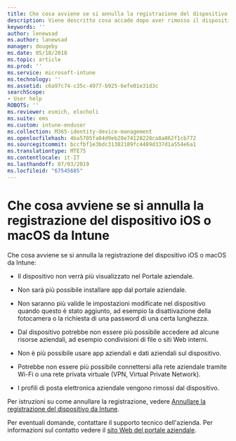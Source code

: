 ```yaml
---
title: Che cosa avviene se si annulla la registrazione del dispositivo iOS o macOS
description: Viene descritto cosa accade dopo aver rimosso il dispositivo da Intune
keywords: ''
author: lenewsad
ms.author: lanewsad
manager: dougeby
ms.date: 05/18/2018
ms.topic: article
ms.prod: ''
ms.service: microsoft-intune
ms.technology: ''
ms.assetid: c6a97c74-c35c-4977-b925-6efe01e31d3c
searchScope:
- User help
ROBOTS: ''
ms.reviewer: esmich, elocholi
ms.suite: ems
ms.custom: intune-enduser
ms.collection: M365-identity-device-management
ms.openlocfilehash: 4ba5705fa04d9eb28e74128228ca8a862f1cb772
ms.sourcegitcommit: bccfbf1e3bdc31382189fc4489d337d1a554e6a1
ms.translationtype: MTE75
ms.contentlocale: it-IT
ms.lasthandoff: 07/03/2019
ms.locfileid: "67545685"
---
```

# <a name="what-happens-if-you-unenroll-your-ios-or-macos-device-from-intune"></a>Che cosa avviene se si annulla la registrazione del dispositivo iOS o macOS da Intune

Che cosa avviene se si annulla la registrazione del dispositivo iOS o macOS da Intune:

- Il dispositivo non verrà più visualizzato nel Portale aziendale.

- Non sarà più possibile installare app dal portale aziendale.

- Non saranno più valide le impostazioni modificate nel dispositivo quando questo è stato aggiunto, ad esempio la disattivazione della fotocamera o la richiesta di una password di una certa lunghezza.

- Dal dispositivo potrebbe non essere più possibile accedere ad alcune risorse aziendali, ad esempio condivisioni di file o siti Web interni.

- Non è più possibile usare app aziendali e dati aziendali sul dispositivo.

- Potrebbe non essere più possibile connettersi alla rete aziendale tramite Wi-Fi o una rete privata virtuale (VPN, Virtual Private Network).

- I profili di posta elettronica aziendale vengono rimossi dal dispositivo.

Per istruzioni su come annullare la registrazione, vedere [Annullare la registrazione del dispositivo da Intune](unenroll-your-device-from-intune-ios.md).

Per eventuali domande, contattare il supporto tecnico dell'azienda. Per informazioni sul contatto vedere il [sito Web del portale aziendale](https://go.microsoft.com/fwlink/?linkid=2010980).
